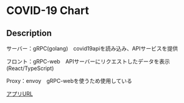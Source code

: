 COVID-19 Chart
====

## Description
サーバー：gRPC(golang)　covid19apiを読み込み、APIサービスを提供

フロント：gRPC-web　APIサーバーにリクエストしたデータを表示(React/TypeScript)

Proxy：envoy　gRPC-webを使うため使用している

[アプリURL](https://34.85.86.75)



